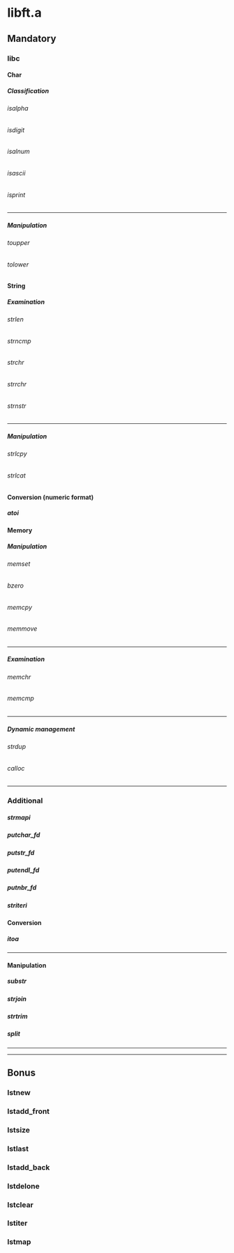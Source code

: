 # **libft.a**

## **Mandatory**
### **libc**

#### **Char**

##### Classification
###### isalpha
###### isdigit
###### isalnum
###### isascii
###### isprint
---
##### Manipulation
###### toupper
###### tolower

#### **String**

##### Examination
###### strlen
###### strncmp
###### strchr
###### strrchr
###### strnstr
---
##### Manipulation
###### strlcpy
###### strlcat

#### **Conversion (numeric format)**
##### atoi

#### **Memory**

##### Manipulation
###### memset
###### bzero
###### memcpy
###### memmove
---
##### Examination
###### memchr
###### memcmp
---
##### Dynamic management
###### strdup
###### calloc
___

### **Additional**

####
##### strmapi
##### putchar_fd
##### putstr_fd
##### putendl_fd
##### putnbr_fd
##### striteri
#### **Conversion**
##### itoa
---
#### **Manipulation**
##### substr
##### strjoin
##### strtrim
##### split
---
___

## **Bonus**
### lstnew
### lstadd_front
### lstsize
### lstlast
### lstadd_back
### lstdelone
### lstclear
### lstiter
### lstmap